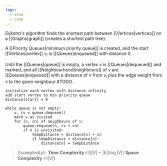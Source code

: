 ```yaml
---
tags:
  - atom
  - comp
---
```

*Dijkstra's algorithm* finds the shortest path between [[Vertices|vertices]] on a [[Graphs|graph]] (creates a shortest path tree).

A [[Priority Queues|minimum priority queue]] is created, and the start [[Vertices|vertex]] $v_i$ is [[Queues|enqueued]] with distance $0$.

Until the [[Queues|queue]] is empty, a vertex $v$ is [[Queues|dequeued]] and marked, and all [[Neighbourhood|neighbours]] of $v$ are [[Queues|enqueued]] with a distance of $v$ from $v_{i}$ plus the edge weight from $v$ to the given neighbour #TODO.

```
initialize each vertex with distance infinity
add start vertex to min priority queue
distance[start] = 0

while queue is not empty:
	v, cv = queue.dequeue()
	mark v as visited
	for (n, cn) of neighbours of v:
		queue.enqueue(n, cv + cn)
		if n is unvisited:
			tempDistance = distance[v] + cn
			if tempDistance < distance[n]:
				distance[n] = tempDistance

```

> [!complexity]-
> **Time Complexity** $\mathcal{O}((|V|+|E|)\log |V|)$
> **Space Complexity** $\mathcal{O}(|V|)$
